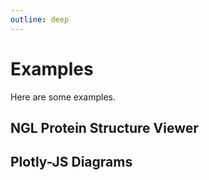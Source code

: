 ```yaml
---
outline: deep
---
```


# Examples

Here are some examples.

## NGL Protein Structure Viewer

## Plotly-JS Diagrams